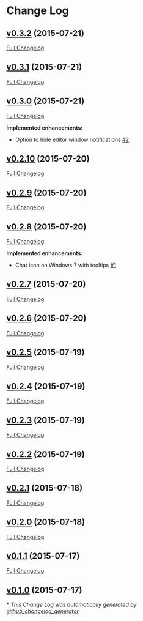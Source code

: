# Change Log

## [v0.3.2](https://github.com/benjamindean/atom-notifier/tree/v0.3.2) (2015-07-21)
[Full Changelog](https://github.com/benjamindean/atom-notifier/compare/v0.3.1...v0.3.2)

## [v0.3.1](https://github.com/benjamindean/atom-notifier/tree/v0.3.1) (2015-07-21)
[Full Changelog](https://github.com/benjamindean/atom-notifier/compare/v0.3.0...v0.3.1)

## [v0.3.0](https://github.com/benjamindean/atom-notifier/tree/v0.3.0) (2015-07-21)
[Full Changelog](https://github.com/benjamindean/atom-notifier/compare/v0.2.10...v0.3.0)

**Implemented enhancements:**

- Option to hide editor window notifications [\#2](https://github.com/benjamindean/atom-notifier/issues/2)

## [v0.2.10](https://github.com/benjamindean/atom-notifier/tree/v0.2.10) (2015-07-20)
[Full Changelog](https://github.com/benjamindean/atom-notifier/compare/v0.2.9...v0.2.10)

## [v0.2.9](https://github.com/benjamindean/atom-notifier/tree/v0.2.9) (2015-07-20)
[Full Changelog](https://github.com/benjamindean/atom-notifier/compare/v0.2.8...v0.2.9)

## [v0.2.8](https://github.com/benjamindean/atom-notifier/tree/v0.2.8) (2015-07-20)
[Full Changelog](https://github.com/benjamindean/atom-notifier/compare/v0.2.7...v0.2.8)

**Implemented enhancements:**

- Chat icon on Windows 7 with tooltips [\#1](https://github.com/benjamindean/atom-notifier/issues/1)

## [v0.2.7](https://github.com/benjamindean/atom-notifier/tree/v0.2.7) (2015-07-20)
[Full Changelog](https://github.com/benjamindean/atom-notifier/compare/v0.2.6...v0.2.7)

## [v0.2.6](https://github.com/benjamindean/atom-notifier/tree/v0.2.6) (2015-07-20)
[Full Changelog](https://github.com/benjamindean/atom-notifier/compare/v0.2.5...v0.2.6)

## [v0.2.5](https://github.com/benjamindean/atom-notifier/tree/v0.2.5) (2015-07-19)
[Full Changelog](https://github.com/benjamindean/atom-notifier/compare/v0.2.4...v0.2.5)

## [v0.2.4](https://github.com/benjamindean/atom-notifier/tree/v0.2.4) (2015-07-19)
[Full Changelog](https://github.com/benjamindean/atom-notifier/compare/v0.2.3...v0.2.4)

## [v0.2.3](https://github.com/benjamindean/atom-notifier/tree/v0.2.3) (2015-07-19)
[Full Changelog](https://github.com/benjamindean/atom-notifier/compare/v0.2.2...v0.2.3)

## [v0.2.2](https://github.com/benjamindean/atom-notifier/tree/v0.2.2) (2015-07-19)
[Full Changelog](https://github.com/benjamindean/atom-notifier/compare/v0.2.1...v0.2.2)

## [v0.2.1](https://github.com/benjamindean/atom-notifier/tree/v0.2.1) (2015-07-18)
[Full Changelog](https://github.com/benjamindean/atom-notifier/compare/v0.2.0...v0.2.1)

## [v0.2.0](https://github.com/benjamindean/atom-notifier/tree/v0.2.0) (2015-07-18)
[Full Changelog](https://github.com/benjamindean/atom-notifier/compare/v0.1.1...v0.2.0)

## [v0.1.1](https://github.com/benjamindean/atom-notifier/tree/v0.1.1) (2015-07-17)
[Full Changelog](https://github.com/benjamindean/atom-notifier/compare/v0.1.0...v0.1.1)

## [v0.1.0](https://github.com/benjamindean/atom-notifier/tree/v0.1.0) (2015-07-17)


\* *This Change Log was automatically generated by [github_changelog_generator](https://github.com/skywinder/Github-Changelog-Generator)*